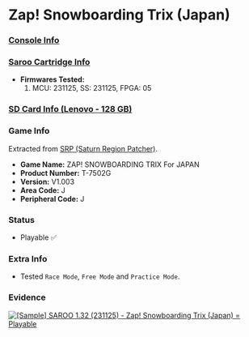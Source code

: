 # Zap! Snowboarding Trix (Japan)

### [Console Info](../../../../../Info/Consoles/VA13/README.md)

### [Saroo Cartridge Info](../../../../../Info/Cartridges/RetroGameParadiseStore/1.32F/README.md)

- <b>Firmwares Tested:</b>
  1. MCU: 231125, SS: 231125, FPGA: 05

### [SD Card Info (Lenovo - 128 GB)](../../../../../Info/SdCards/Lenovo/128GB/fat32/README.md)

### Game Info

Extracted from [SRP (Saturn Region Patcher)](https://segaxtreme.net/resources/saturn-region-patcher.81/download).

- <b>Game Name:</b> ZAP! SNOWBOARDING TRIX For JAPAN
- <b>Product Number:</b> T-7502G
- <b>Version:</b> V1.003
- <b>Area Code:</b> J
- <b>Peripheral Code:</b> J

### Status

- Playable :white_check_mark:

### Extra Info

- Tested `Race Mode`, `Free Mode` and `Practice Mode`.

### Evidence

[![[Sample] SAROO 1.32 (231125) - Zap! Snowboarding Trix (Japan) = Playable](https://img.youtube.com/vi/VWYBWLFwqO4/0.jpg)](https://www.youtube.com/watch?v=VWYBWLFwqO4)
